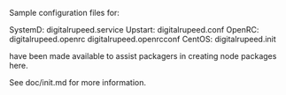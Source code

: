 Sample configuration files for:

SystemD: digitalrupeed.service
Upstart: digitalrupeed.conf
OpenRC:  digitalrupeed.openrc
         digitalrupeed.openrcconf
CentOS:  digitalrupeed.init

have been made available to assist packagers in creating node packages here.

See doc/init.md for more information.
